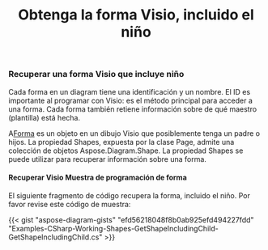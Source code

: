 ﻿---
title: Obtenga la forma Visio, incluido el niño
type: docs
weight: 110
url: /es/net/get-visio-shape-including-child/
description: Esta sección explica cómo obtener la forma visio, incluido el niño con la identificación o el nombre de la forma con Aspose.Diagram.
---
### **Recuperar una forma Visio que incluye niño**
Cada forma en un diagram tiene una identificación y un nombre. El ID es importante al programar con Visio: es el método principal para acceder a una forma. Cada forma también retiene información sobre de qué maestro (plantilla) está hecha.

 A[Forma](http://www.aspose.com/api/net/diagram/aspose.diagram/shape) es un objeto en un dibujo Visio que posiblemente tenga un padre o hijos. La propiedad Shapes, expuesta por la clase Page, admite una colección de objetos Aspose.Diagram.Shape. La propiedad Shapes se puede utilizar para recuperar información sobre una forma.
#### **Recuperar Visio Muestra de programación de forma**
El siguiente fragmento de código recupera la forma, incluido el niño. Por favor revise este código de muestra:

{{< gist "aspose-diagram-gists" "efd56218048f8b0ab925efd494227fdd" "Examples-CSharp-Working-Shapes-GetShapeIncludingChild-GetShapeIncludingChild.cs" >}}

